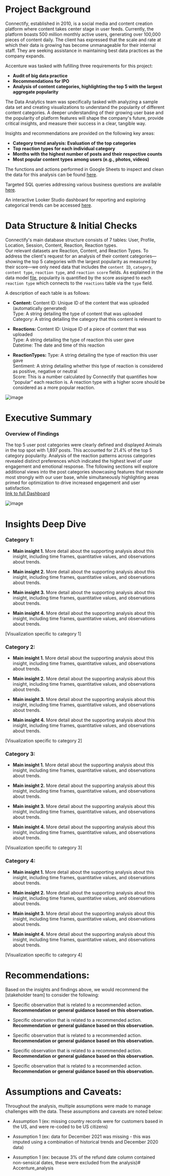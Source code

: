 # Project Background
Connectify, established in 2010, is a social media and content creation platform where content takes center stage in user feeds. Currently, the platform boasts 500 million monthly active users, generating over 100,000 pieces of content daily. The client has expressed that the scale and rate at which their data is growing has become unmanageable for their internal staff. They are seeking assistance in maintaining best data practices as the company expands.

Accenture was tasked with fufilling three requirements for this project:
- **Audit of big data practice**
- **Recommendations for IPO**
- **Analysis of content categories, highlighting the top 5 with the largest aggregate popularity**

The Data Analytics team was specifically tasked with analyzing a sample data set and creating visualizations to understand the popularity of different content categories. A deeper understanding of their growing user base and the popularity of platform features will shape the company's future, provide critical insights, and measure their success in a clear, tangible way.

Insights and recommendations are provided on the following key areas:
- **Category trend analysis: Evaluation of the top categories**
- **Top reaction types for each individual category**
- **Months with the highest number of posts and their respective counts**
- **Most popular content types among users (e.g., photos, videos)**

The functions and actions performed in Google Sheets to inspect and clean the data for this analysis can be found [here](https://github.com/CNormx/Accenture_analysis/blob/main/Social%20Buzz%20Data%20Quality%20Check%20and%20Clean.md).

Targeted SQL queries addressing various business questions are available [here](https://github.com/CNormx/Accenture_analysis/blob/main/Social%20Buzz%20Exploratory%20Data%20Analysis.md).

An interactive Looker Studio dashboard for reporting and exploring categorical trends can be accessed [here](https://lookerstudio.google.com/reporting/53d58549-3809-4069-adff-772184dec9ac).



# Data Structure & Initial Checks

Connectify's main database structure consists of 7 tables: User, Profile, Location, Session, Content, Reaction, Reaction types.</br>
Our relevant datasets are Reaction, Content, and Reaction Types.
To address the client's request for an analysis of their content categories—showing the top 5 categories with the largest popularity as measured by their score—we only need data that includes the `content ID`, `category`, `content type`, `reaction type`, and `reaction score` fields.
As explained in the data model [file](https://github.com/CNormx/Connectify_EDA/tree/main/Connectify%20Briefs%20and%20Data%20Model), popularity is quantified by the score assigned to each `reaction type` which connects to the `reactions` table via the `type` field.

A description of each table is as follows:
- **Content:** Content
ID: Unique ID of the content that was uploaded (automatically generated)</br>
Type: A string detailing the type of content that was uploaded</br>
Category: A string detailing the category that this content is relevant to

- **Reactions:**
Content ID: Unique ID of a piece of content that was uploaded</br>
Type: A string detailing the type of reaction this user gave</br>
Datetime: The date and time of this reaction

- **ReactionTypes:**
Type: A string detailing the type of reaction this user gave</br>
Sentiment: A string detailing whether this type of reaction is considered as positive, negative or neutral</br>
Score: This is a number calculated by Connectify that quantifies how “popular” each reaction is. A reaction type with a higher score
should be considered as a more popular reaction.

![image](https://github.com/CNormx/Accenture_analysis/blob/main/Accenture%20erd.JPG)

# Executive Summary

### Overview of Findings

The top 5 user post categories were clearly defined and displayed Animals in the top spot with 1,897 posts. This accounted for 21.4% of the top 5 category popularity. Analysis of the reaction patterns across categories revealed distinct preferences which indicated the highest level of user engagement and emotional response. The following sections will explore additional views into the post categories showcasing features that resonate most strongly with our user base, while simultaneously highlighting areas primed for optimization to drive increased engagement and user satisfaction.</br>
[link to full Dashboard](https://lookerstudio.google.com/s/gA_Uv2xolHs)

![image](https://github.com/CNormx/Connectify_EDA/blob/main/Looker%20Studio%20Dashboard/Connectify%20Dashboard%202.jpg)


# Insights Deep Dive
### Category 1:

* **Main insight 1.** More detail about the supporting analysis about this insight, including time frames, quantitative values, and observations about trends.
  
* **Main insight 2.** More detail about the supporting analysis about this insight, including time frames, quantitative values, and observations about trends.
  
* **Main insight 3.** More detail about the supporting analysis about this insight, including time frames, quantitative values, and observations about trends.
  
* **Main insight 4.** More detail about the supporting analysis about this insight, including time frames, quantitative values, and observations about trends.

[Visualization specific to category 1]


### Category 2:

* **Main insight 1.** More detail about the supporting analysis about this insight, including time frames, quantitative values, and observations about trends.
  
* **Main insight 2.** More detail about the supporting analysis about this insight, including time frames, quantitative values, and observations about trends.
  
* **Main insight 3.** More detail about the supporting analysis about this insight, including time frames, quantitative values, and observations about trends.
  
* **Main insight 4.** More detail about the supporting analysis about this insight, including time frames, quantitative values, and observations about trends.

[Visualization specific to category 2]


### Category 3:

* **Main insight 1.** More detail about the supporting analysis about this insight, including time frames, quantitative values, and observations about trends.
  
* **Main insight 2.** More detail about the supporting analysis about this insight, including time frames, quantitative values, and observations about trends.
  
* **Main insight 3.** More detail about the supporting analysis about this insight, including time frames, quantitative values, and observations about trends.
  
* **Main insight 4.** More detail about the supporting analysis about this insight, including time frames, quantitative values, and observations about trends.

[Visualization specific to category 3]


### Category 4:

* **Main insight 1.** More detail about the supporting analysis about this insight, including time frames, quantitative values, and observations about trends.
  
* **Main insight 2.** More detail about the supporting analysis about this insight, including time frames, quantitative values, and observations about trends.
  
* **Main insight 3.** More detail about the supporting analysis about this insight, including time frames, quantitative values, and observations about trends.
  
* **Main insight 4.** More detail about the supporting analysis about this insight, including time frames, quantitative values, and observations about trends.

[Visualization specific to category 4]



# Recommendations:

Based on the insights and findings above, we would recommend the [stakeholder team] to consider the following: 

* Specific observation that is related to a recommended action. **Recommendation or general guidance based on this observation.**
  
* Specific observation that is related to a recommended action. **Recommendation or general guidance based on this observation.**
  
* Specific observation that is related to a recommended action. **Recommendation or general guidance based on this observation.**
  
* Specific observation that is related to a recommended action. **Recommendation or general guidance based on this observation.**
  
* Specific observation that is related to a recommended action. **Recommendation or general guidance based on this observation.**
  


# Assumptions and Caveats:

Throughout the analysis, multiple assumptions were made to manage challenges with the data. These assumptions and caveats are noted below:

* Assumption 1 (ex: missing country records were for customers based in the US, and were re-coded to be US citizens)
  
* Assumption 1 (ex: data for December 2021 was missing - this was imputed using a combination of historical trends and December 2020 data)
  
* Assumption 1 (ex: because 3% of the refund date column contained non-sensical dates, these were excluded from the analysis)# Accenture_analysis
